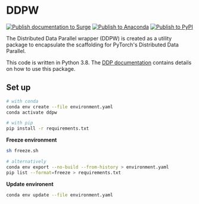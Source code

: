 # DDPW

[![Publish documentation to Surge](https://github.com/sujaltv/ddpw/actions/workflows/surge_publish.yaml/badge.svg)](https://github.com/sujaltv/ddpw/actions/workflows/surge_publish.yaml)
[![Publish to Anaconda](https://github.com/sujaltv/ddpw/actions/workflows/conda_publish.yaml/badge.svg)](https://github.com/sujaltv/ddpw/actions/workflows/conda_publish.yaml)
[![Publish to PyPI](https://github.com/sujaltv/ddpw/actions/workflows/pypi_publish.yaml/badge.svg)](https://github.com/sujaltv/ddpw/actions/workflows/pypi_publish.yaml)

The Distributed Data Parallel wrapper (DDPW) is created as a utility package to
encapsulate the scaffolding for PyTorch's Distributed Data Parallel.

This code is written in Python 3.8. The [DDP
documentation](http://ddpw.projects-tvs.surge.sh) contains details on how to use
this package.

## Set up

```bash
# with conda
conda env create --file environment.yaml
conda activate ddpw

# with pip
pip install -r requirements.txt
```

**Freeze environment**

```bash
sh freeze.sh

# alternatively
conda env export --no-build --from-history > environment.yaml
pip list --format=freeze > requirements.txt
```

**Update environent**

```bash
conda env update --file environment.yaml
```
